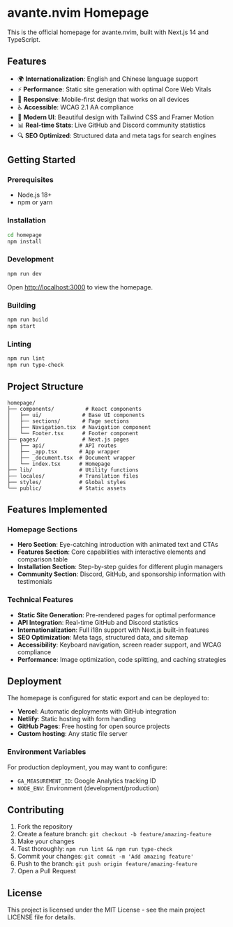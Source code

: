 # avante.nvim Homepage

This is the official homepage for avante.nvim, built with Next.js 14 and TypeScript.

## Features

- 🌍 **Internationalization**: English and Chinese language support
- ⚡ **Performance**: Static site generation with optimal Core Web Vitals
- 📱 **Responsive**: Mobile-first design that works on all devices
- ♿ **Accessible**: WCAG 2.1 AA compliance
- 🎨 **Modern UI**: Beautiful design with Tailwind CSS and Framer Motion
- 📊 **Real-time Stats**: Live GitHub and Discord community statistics
- 🔍 **SEO Optimized**: Structured data and meta tags for search engines

## Getting Started

### Prerequisites

- Node.js 18+
- npm or yarn

### Installation

```bash
cd homepage
npm install
```

### Development

```bash
npm run dev
```

Open [http://localhost:3000](http://localhost:3000) to view the homepage.

### Building

```bash
npm run build
npm start
```

### Linting

```bash
npm run lint
npm run type-check
```

## Project Structure

```
homepage/
├── components/          # React components
│   ├── ui/             # Base UI components
│   ├── sections/       # Page sections
│   ├── Navigation.tsx  # Navigation component
│   └── Footer.tsx      # Footer component
├── pages/              # Next.js pages
│   ├── api/           # API routes
│   ├── _app.tsx       # App wrapper
│   ├── _document.tsx  # Document wrapper
│   └── index.tsx      # Homepage
├── lib/               # Utility functions
├── locales/           # Translation files
├── styles/            # Global styles
└── public/            # Static assets
```

## Features Implemented

### Homepage Sections

- **Hero Section**: Eye-catching introduction with animated text and CTAs
- **Features Section**: Core capabilities with interactive elements and comparison table
- **Installation Section**: Step-by-step guides for different plugin managers
- **Community Section**: Discord, GitHub, and sponsorship information with testimonials

### Technical Features

- **Static Site Generation**: Pre-rendered pages for optimal performance
- **API Integration**: Real-time GitHub and Discord statistics
- **Internationalization**: Full i18n support with Next.js built-in features
- **SEO Optimization**: Meta tags, structured data, and sitemap
- **Accessibility**: Keyboard navigation, screen reader support, and WCAG compliance
- **Performance**: Image optimization, code splitting, and caching strategies

## Deployment

The homepage is configured for static export and can be deployed to:

- **Vercel**: Automatic deployments with GitHub integration
- **Netlify**: Static hosting with form handling
- **GitHub Pages**: Free hosting for open source projects
- **Custom hosting**: Any static file server

### Environment Variables

For production deployment, you may want to configure:

- `GA_MEASUREMENT_ID`: Google Analytics tracking ID
- `NODE_ENV`: Environment (development/production)

## Contributing

1. Fork the repository
2. Create a feature branch: `git checkout -b feature/amazing-feature`
3. Make your changes
4. Test thoroughly: `npm run lint && npm run type-check`
5. Commit your changes: `git commit -m 'Add amazing feature'`
6. Push to the branch: `git push origin feature/amazing-feature`
7. Open a Pull Request

## License

This project is licensed under the MIT License - see the main project LICENSE file for details.
